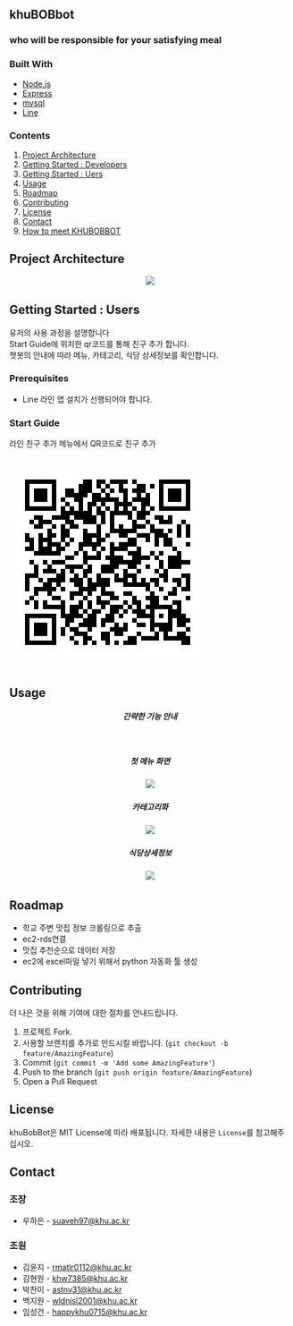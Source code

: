 ## khuBOBbot
###  who will be responsible for your satisfying meal

### Built With
* [Node.js](https://nodejs.org/)
* [Express](https://expressjs.com/)
* [mysql](https://www.mysql.com/)
* [Line](https://developers.line.biz/en/)

### Contents
<ol>
	<li><a href="#project-architecture">Project Architecture</a></li>
	<li><a href="#getting-started--developers">Getting Started : Developers</a></li>
	<li><a href="#getting-started--users">Getting Started : Uers</a></li>
	<li><a href="#usage">Usage</a></li>
	<li><a href="#roadmap">Roadmap</a></li>
	<li><a href="#contributing">Contributing</a></li>
	<li><a href="#license">License</a></li>
	<li><a href="#contact">Contact</a></li>
	<li><a href="#how-to-meet-khubobbot">How to meet KHUBOBBOT</a></li>
</ol>

## Project Architecture
<div align="center">
	<img src="https://user-images.githubusercontent.com/83260809/206208258-81a7f740-3d1a-4acf-b622-1177479a8947.png">
</div>

<!--## Getting Started : Developers-->

## Getting Started : Users
유저의 사용 과정을 설명합니다
<br>
Start Guide에 위치한 qr코드를 통해 친구 추가 합니다.
<br>
챗봇의 안내에 따라 메뉴, 카테고리, 식당 상세정보를 확인합니다.

### Prerequisites
* Line
라인 앱 설치가 선행되어야 합니다.


### Start Guide
라인 친구 추가 메뉴에서 QR코드로 친구 추가 <br><br>

![QR코드](image/QR.png)<br><br>

## Usage
<div align="center">
<h5>간략한 기능 안내</h5>
<br>
<h5>첫 메뉴 화면</h5>
<img src="https://user-images.githubusercontent.com/83260809/206627011-045abd20-db4b-4b2c-afe1-8f7c054fd0a3.jpg"width="300">
<h5>카테고리화</h5>
<img src="https://user-images.githubusercontent.com/83260809/206627021-dd679646-67de-4597-9a99-77d253a4449d.jpg"width="300">
<h5>식당상세정보</h5>
<img src="https://user-images.githubusercontent.com/83260809/206627034-b4fe9a78-859f-4301-a8db-f58b707a923c.jpg"width="300">
</div>

## Roadmap
+ 학교 주변 맛집 정보 크롤링으로 추출
+ ec2-rds연결
+ 맛집 추천순으로 데이터 저장
+ ec2에 excel파일 넣기 위해서 python 자동화 툴 생성

## Contributing

더 나은 것을 위해 기여에 대한 절차를 안내드립니다.

1. 프로젝트 Fork.
2. 사용할 브랜치를 추가로 만드시킬 바랍니다. (`git checkout -b feature/AmazingFeature`)
3. Commit (`git commit -m 'Add some AmazingFeature'`)
4. Push to the branch (`git push origin feature/AmazingFeature`)
5. Open a Pull Request

## License
khuBobBot은 MIT License에 따라 배포됩니다.
자세한 내용은 ```License```를 참고해주십시오.

## Contact
### 조장 
* 우하은 -  suaveh97@khu.ac.kr
### 조원 
* 김윤지 -  rmatlr0112@khu.ac.kr
* 김현원 -  khw7385@khu.ac.kr
* 박찬미 -  astnv31@khu.ac.kr
* 백지원 -  wldnjsl2001@khu.ac.kr
* 임성건 -  happykhu0715@khu.ac.kr

<!--## How to meet KHUBOBBOT-->

